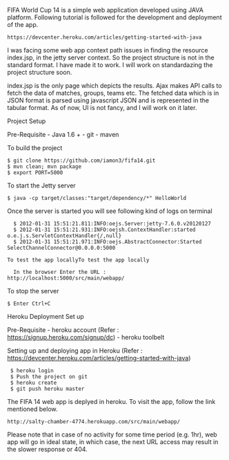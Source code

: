 FIFA World Cup 14 is a simple web application developed using JAVA platform. Following tutorial is followed for the development and deployment of the app.

    https://devcenter.heroku.com/articles/getting-started-with-java

I was facing some web app context path issues in finding the resource index.jsp, in the jetty server context. So the project structure is not in the standard format. I have made it to work. I will work on standardazing the project structure soon. 

index.jsp is the only page which depicts the results. Ajax makes API calls to fetch the data of matches, groups, teams etc. The fetched data which is in JSON format is parsed using javascript JSON and is represented in the tabular format.  As of now, UI is not fancy, and I will work on it later.


Project Setup

   Pre-Requisite
      - Java 1.6 +
      - git
      - maven
      
   To build the project
   
    $ git clone https://github.com/iamon3/fifa14.git
    $ mvn clean; mvn package
    $ export PORT=5000

   To start the Jetty server
   
    $ java -cp target/classes:"target/dependency/*" HelloWorld
   
   Once the server is started you will see following kind of logs on terminal
   
      $ 2012-01-31 15:51:21.811:INFO:oejs.Server:jetty-7.6.0.v20120127
      $ 2012-01-31 15:51:21.931:INFO:oejsh.ContextHandler:started o.e.j.s.ServletContextHandler{/,null}
      $ 2012-01-31 15:51:21.971:INFO:oejs.AbstractConnector:Started SelectChannelConnector@0.0.0.0:5000
      
    To test the app locallyTo test the app locally
  
      In the browser Enter the URL : http://localhost:5000/src/main/webapp/
      
      
   To stop the server 
    
    $ Enter Ctrl+C
   

Heroku Deployment Set up

  Pre-Requisite
    - heroku account (Refer : https://signup.heroku.com/signup/dc)
    - heroku toolbelt 
    
  Setting up and deploying app in Heroku (Refer : https://devcenter.heroku.com/articles/getting-started-with-java)
  
     $ heroku login
     $ Push the project on git
     $ heroku create
     $ git push heroku master
     
   The FIFA 14 web app is deplyed in heroku. To visit the app, follow the link mentioned below. 

    http://salty-chamber-4774.herokuapp.com/src/main/webapp/

   Please note that in case of no activity for some time period (e.g. 1hr), web app will go in ideal state, in which case,     the next URL access may result in the slower response or 404. 
